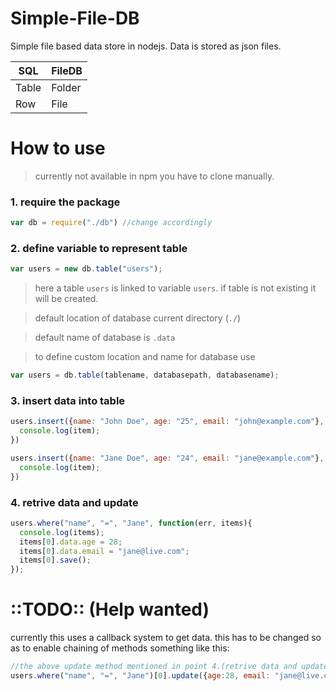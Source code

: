 # Simple-File-DB
Simple file based data store in nodejs. Data is stored as json files.

|SQL|FileDB|
|---|---|
|Table|Folder|
|Row|File|

# How to use
> currently not available in npm you have to clone manually.

### 1. require the package
```javascript
var db = require("./db") //change accordingly
```

### 2. define variable to represent table
```javascript
var users = new db.table("users");
```

> here a table `users` is linked to variable `users`. if table is not existing it will be created.

> default location of database current directory (`./`)

> default name of database is `.data`

> to define custom location and name for database use
```javascript
var users = db.table(tablename, databasepath, databasename);
```

### 3. insert data into table
```javascript
users.insert({name: "John Doe", age: "25", email: "john@example.com"}, function(err, item){
  console.log(item);
})

users.insert({name: "Jane Doe", age: "24", email: "jane@example.com"}, function(err, item){
  console.log(item);
})
```

### 4. retrive data and update
```javascript
users.where("name", "=", "Jane", function(err, items){
  console.log(items);
  items[0].data.age = 28;
  items[0].data.email = "jane@live.com";
  items[0].save();
});
```

# ::TODO:: (Help wanted)
currently this uses a callback system to get data. this has to be changed so as to enable chaining of methods something like this:
```javascript
//the above update method mentioned in point 4.(retrive data and update) will be changed to something like this
users.where("name", "=", "Jane")[0].update({age:28, email: "jane@live.com"}).save();
```
